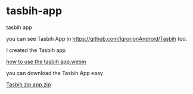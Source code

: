 # tasbih-app
tasbih app

you can see Tasbih App in https://github.com/IqrorjonAndroid/Tasbih too.

I created the Tasbih app

[how to use the tasbih app.webm](https://user-images.githubusercontent.com/111178357/187058471-4a10e7d0-a9e4-4b61-87e7-849d9ea2a2e5.webm)


you can download the Tasbih App easy

[Tasbih zip app.zip](https://github.com/IqrorjonCoder/tasbih-app/files/9439119/Tasbih.zip.app.zip)
